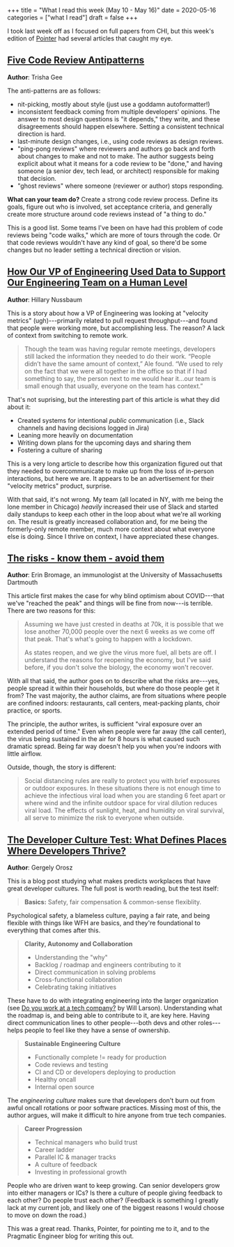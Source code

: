 +++
title = "What I read this week (May 10 - May 16)"
date = 2020-05-16
categories = ["what I read"]
draft = false
+++

I took last week off as I focused on full papers from CHI, but this week's edition of [Pointer](http://www.pointer.io/) had several articles that caught my eye.

<!--more-->

## [Five Code Review Antipatterns](https://blogs.oracle.com/javamagazine/five-code-review-antipatterns)
**Author**: Trisha Gee

The anti-patterns are as follows:
 * nit-picking, mostly about style (just use a goddamn autoformatter!)
 * inconsistent feedback coming from multiple developers' opinions. The answer to most design questions is "it depends," they write, and these disagreements should happen elsewhere. Setting a consistent technical direction is hard.
 * last-minute design changes, i.e., using code reviews as design reviews. 
 * "ping-pong reviews" where reviewers and authors go back and forth about changes to make and not to make. The author suggests being explicit about what it means for a code review to be "done," and having someone (a senior dev, tech lead, or architect) responsible for making that decision.
 * "ghost reviews" where someone (reviewer or author) stops responding.

**What can your team do?** Create a strong code review process. Define its goals, figure out who is involved, set acceptance criteria, and generally create more structure around code reviews instead of "a thing to do."

This is a good list. Some teams I've been on have had this problem of code reviews being "code walks," which are more of tours through the code. Or that code reviews wouldn't have any kind of goal, so there'd be some changes but no leader setting a technical direction or vision. 


## [How Our VP of Engineering Used Data to Support Our Engineering Team on a Human Level](https://codeclimate.com/blog/how-our-vp-of-engineering-used-data-to-support-our-engineering-team-on-a-human-level)
**Author**: Hillary Nussbaum

This is a story about how a VP of Engineering was looking at "velocity metrics" (ugh)---primarily related to pull request throughput---and found that people were working more, but accomplishing less. The reason? A lack of context from switching to remote work.

> Though the team was having regular remote meetings, developers still lacked the information they needed to do their work. “People didn’t have the same amount of context,” Ale found. “We used to rely on the fact that we were all together in the office so that if I had something to say, the person next to me would hear it…our team is small enough that usually, everyone on the team has context.”

That's not suprising, but the interesting part of this article is what they did about it: 
 * Created systems for intentional *public* communication (i.e., Slack channels and having decisions logged in Jira)
 * Leaning more heavily on documentation
 * Writing down plans for the upcoming days and sharing them
 * Fostering a culture of sharing

This is a very long article to describe how this organization figured out that they needed to overcommunicate to make up from the loss of in-person interactions, but here we are. It appears to be an advertisement for their "velocity metrics" product, surprise.

With that said, it's not wrong. My team (all located in NY, with me being the lone member in Chicago) *heavily* increased their use of Slack and started daily standups to keep each other in the loop about what we're all working on. The result is greatly increased collaboration and, for me being the formerly-only remote member, much more context about what everyone else is doing. Since I thrive on context, I have appreciated these changes.


## [The risks - know them - avoid them](https://www.erinbromage.com/post/the-risks-know-them-avoid-them?)
**Author**: Erin Bromage, an immunologist at the University of Massachusetts Dartmouth

This article first makes the case for why blind optimism about COVID---that we've "reached the peak" and things will be fine from now---is terrible. There are two reasons for this:

> Assuming we have just crested in deaths at 70k, it is possible that we lose another 70,000 people over the next 6 weeks as we come off that peak. That's what's going to happen with a lockdown. 
>
> As states reopen, and we give the virus more fuel, all bets are off. I understand the reasons for reopening the economy, but I've said before, if you don't solve the biology, the economy won't recover. 

With all that said, the author goes on to describe what the risks are---yes, people spread it within their households, but where do those people get it from? The vast majority, the author claims, are from situations where people are confined indoors: restaurants, call centers, meat-packing plants, choir practice, or sports. 

The principle, the author writes, is sufficient "viral exposure over an extended period of time." Even when people were far away (the call center), the virus being sustained in the air for 8 hours is what caused such dramatic spread. Being far way doesn't help you when you're indoors with little airflow.

Outside, though, the story is different:

> Social distancing rules are really to protect you with brief exposures or outdoor exposures. In these situations there is not enough time to achieve the infectious viral load when you are standing 6 feet apart or where wind and the infinite outdoor space for viral dilution reduces viral load. The effects of sunlight, heat, and humidity on viral survival, all serve to minimize the risk to everyone when outside.


## [The Developer Culture Test: What Defines Places Where Developers Thrive?](https://blog.pragmaticengineer.com/the-developer-culture-test)
**Author**: Gergely Orosz

This is a blog post studying what makes predicts workplaces that have great developer cultures. The full post is worth reading, but the test itself:

> **Basics:** Safety, fair compensation & common-sense flexiblity.

Psychological safety, a blameless culture, paying a fair rate, and being flexible with things like WFH are basics, and they're foundational to everything that comes after this.

> **Clarity, Autonomy and Collaboration**
> * Understanding the "why"
> * Backlog / roadmap and engineers contributing to it
> * Direct communication in solving problems
> * Cross-functional collaboration
> * Celebrating taking initiatives

These have to do with integrating engineering into the larger organization (see [Do you work at a tech company?](https://lethain.com/tech-company/) by Will Larson). Understanding what the roadmap is, and being able to contribute to it, are key here. Having direct communication lines to other people---both devs and other roles---helps people to feel like they have a sense of ownership.

> **Sustainable Engineering Culture**
> * Functionally complete != ready for production
> * Code reviews and testing
> * CI and CD or developers deploying to production
> * Healthy oncall
> * Internal open source

The *engineering culture* makes sure that developers don't burn out from awful oncall rotations or poor software practices. Missing most of this, the author argues, will make it difficult to hire anyone from true tech companies.

> **Career Progression**
> * Technical managers who build trust
> * Career ladder
> * Parallel IC & manager tracks
> * A culture of feedback
> * Investing in professional growth

People who are driven want to keep growing. Can senior developers grow into either managers or ICs? Is there a culture of people giving feedback to each other? Do people trust each other? (Feedback is something I greatly lack at my current job, and likely one of the biggest reasons I would choose to move on down the road.)

This was a great read. Thanks, Pointer, for pointing me to it, and to the Pragmatic Engineer blog for writing this out.


